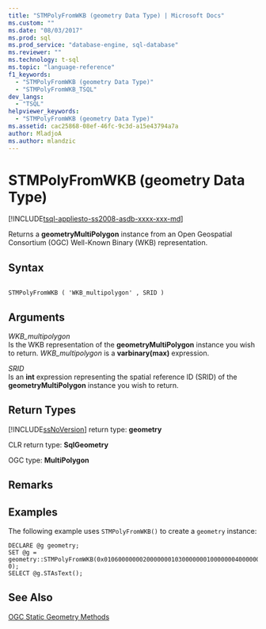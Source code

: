 ```yaml
---
title: "STMPolyFromWKB (geometry Data Type) | Microsoft Docs"
ms.custom: ""
ms.date: "08/03/2017"
ms.prod: sql
ms.prod_service: "database-engine, sql-database"
ms.reviewer: ""
ms.technology: t-sql
ms.topic: "language-reference"
f1_keywords: 
  - "STMPolyFromWKB (geometry Data Type)"
  - "STMPolyFromWKB_TSQL"
dev_langs: 
  - "TSQL"
helpviewer_keywords: 
  - "STMPolyFromWKB (geometry Data Type)"
ms.assetid: cac25868-08ef-46fc-9c3d-a15e43794a7a
author: MladjoA
ms.author: mlandzic 
---
```

# STMPolyFromWKB (geometry Data Type)
[!INCLUDE[tsql-appliesto-ss2008-asdb-xxxx-xxx-md](../../includes/tsql-appliesto-ss2008-asdb-xxxx-xxx-md.md)]

Returns a **geometryMultiPolygon** instance from an Open Geospatial Consortium (OGC) Well-Known Binary (WKB) representation.
  
## Syntax  
  
```  
  
STMPolyFromWKB ( 'WKB_multipolygon' , SRID )  
```  
  
## Arguments  
 *WKB_multipolygon*  
 Is the WKB representation of the **geometryMultiPolygon** instance you wish to return. *WKB_multipolygon* is a **varbinary(max)** expression.  
  
 *SRID*  
 Is an **int** expression representing the spatial reference ID (SRID) of the **geometryMultiPolygon** instance you wish to return.  
  
## Return Types  
 [!INCLUDE[ssNoVersion](../../includes/ssnoversion-md.md)] return type: **geometry**  
  
 CLR return type: **SqlGeometry**  
  
 OGC type: **MultiPolygon**  
  
## Remarks  
  
## Examples  
 The following example uses `STMPolyFromWKB()` to create a `geometry` instance:  
  
```  
DECLARE @g geometry;   
SET @g = geometry::STMPolyFromWKB(0x0106000000020000000103000000010000000400000000000000000014400000000000001440000000000000244000000000000014400000000000002440000000000000244000000000000014400000000000001440010300000001000000050000000000000000002440000000000000244000000000000059400000000000002440000000000000694000000000000069400000000000003E400000000000003E4000000000000024400000000000002440, 0);  
SELECT @g.STAsText();  
```  
  
## See Also  
 [OGC Static Geometry Methods](../../t-sql/spatial-geometry/ogc-static-geometry-methods.md)  
  
  

